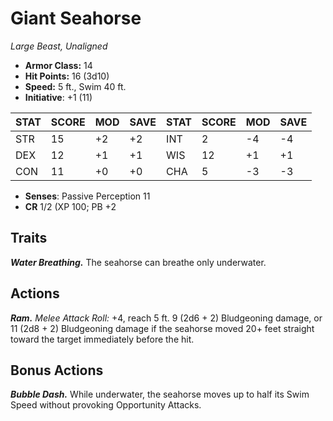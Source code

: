# Giant Seahorse

*Large Beast, Unaligned*

- **Armor Class:** 14
- **Hit Points:** 16 (3d10)
- **Speed:** 5 ft., Swim 40 ft.
- **Initiative**: +1 (11)

|STAT|SCORE|MOD|SAVE|STAT|SCORE|MOD|SAVE|
| --- | --- | --- | ---- |---| --- | --- | ---- |
| STR | 15 | +2 | +2 | INT | 2 | -4 | -4 |
| DEX | 12 | +1 | +1 | WIS | 12 | +1 | +1 |
| CON | 11 | +0 | +0 | CHA | 5 | -3 | -3 |

- **Senses**: Passive Perception 11
- **CR** 1/2 (XP 100; PB +2

## Traits

***Water Breathing.*** The seahorse can breathe only underwater.


## Actions

***Ram.*** *Melee Attack Roll:* +4, reach 5 ft. 9 (2d6 + 2) Bludgeoning damage, or 11 (2d8 + 2) Bludgeoning damage if the seahorse moved 20+ feet straight toward the target immediately before the hit.


## Bonus Actions

***Bubble Dash.*** While underwater, the seahorse moves up to half its Swim Speed without provoking Opportunity Attacks.

